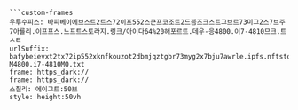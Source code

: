 ```쿠스통-프라메스
```custom-frames
우루수피스: 바피베이에브스트2트스72이프552스큰프코조트2드븜즈크스트그브르73미그2스7브주7아를리.이프프스.느프트스토라지.링크/아이다64%20헤포르트.데우-응4800.이7-4810므크.트스트
urlSuffix: bafybeievxt2tx72ip552xknfkouzot2dbmjqztgbr73myg2x7bju7awrle.ipfs.nftstorage.link/aida64%20Report.Dell-M4800.i7-4810MQ.txt
frame: https_dark://
frame: https_dark://
스칠리: 에이그트:50브
style: height:50vh
```
```
